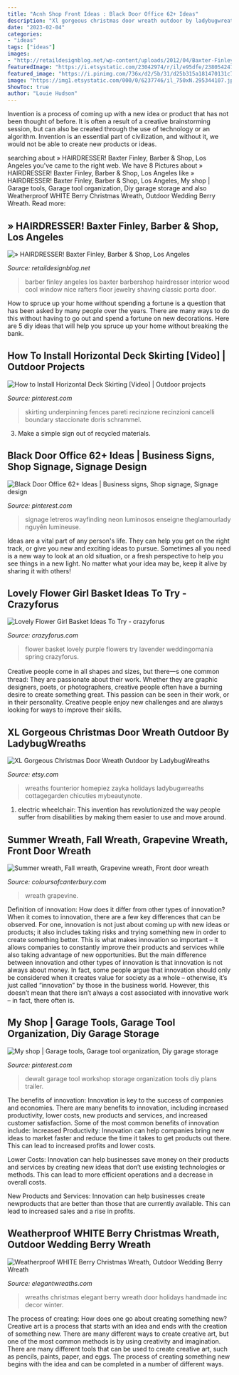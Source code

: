```yaml
---
title: "Acnh Shop Front Ideas : Black Door Office 62+ Ideas"
description: "Xl gorgeous christmas door wreath outdoor by ladybugwreaths"
date: "2023-02-04"
categories:
- "ideas"
tags: ["ideas"]
images:
- "http://retaildesignblog.net/wp-content/uploads/2012/04/Baxter-Finley-Barber-Shop-Los-Angeles-06.jpg"
featuredImage: "https://i.etsystatic.com/23042974/r/il/e95dfe/2380542473/il_fullxfull.2380542473_s1dn.jpg"
featured_image: "https://i.pinimg.com/736x/d2/5b/31/d25b315a181470131c71cc6d2754714c--dewalt-workshop.jpg"
image: "https://img1.etsystatic.com/000/0/6237746/il_750xN.295344107.jpg"
ShowToc: true
author: "Louie Hudson"
---
```



Invention is a process of coming up with a new idea or product that has not been thought of before. It is often a result of a creative brainstorming session, but can also be created through the use of technology or an algorithm. Invention is an essential part of civilization, and without it, we would not be able to create new products or ideas.

	

		
searching about » HAIRDRESSER! Baxter Finley, Barber &amp; Shop, Los Angeles you've came to the right web. We have 8 Pictures about » HAIRDRESSER! Baxter Finley, Barber &amp; Shop, Los Angeles like » HAIRDRESSER! Baxter Finley, Barber &amp; Shop, Los Angeles, My shop | Garage tools, Garage tool organization, Diy garage storage and also Weatherproof WHITE Berry Christmas Wreath, Outdoor Wedding Berry Wreath. Read more:
		
    
## » HAIRDRESSER! Baxter Finley, Barber &amp; Shop, Los Angeles

<img loading=lazy src="http://retaildesignblog.net/wp-content/uploads/2012/04/Baxter-Finley-Barber-Shop-Los-Angeles-06.jpg" onerror="this.onerror=null;this.src='https://tse1.mm.bing.net/th?id=OIP.OodUiShPCcXC6VOuu1Nx8gHaLH&amp;pid=15.1';" alt="» HAIRDRESSER! Baxter Finley, Barber &amp; Shop, Los Angeles">

_Source: retaildesignblog.net_

>barber finley angeles los baxter barbershop hairdresser interior wood cool window nice rafters floor jewelry shaving classic porta door. 

	

How to spruce up your home without spending a fortune is a question that has been asked by many people over the years. There are many ways to do this without having to go out and spend a fortune on new decorations. Here are 5 diy ideas that will help you spruce up your home without breaking the bank.

    
## How To Install Horizontal Deck Skirting [Video] | Outdoor Projects

<img loading=lazy src="https://i.pinimg.com/736x/c7/9d/c0/c79dc077ade0d86044373a1a0e88e720.jpg" onerror="this.onerror=null;this.src='https://tse2.mm.bing.net/th?id=OIP.ep1KJcDbO5LEQeevupgELAHaNK&amp;pid=15.1';" alt="How to Install Horizontal Deck Skirting [Video] | Outdoor projects">

_Source: pinterest.com_

>skirting underpinning fences pareti recinzione recinzioni cancelli boundary staccionate doris schrammel. 

	

3. Make a simple sign out of recycled materials.

    
## Black Door Office 62+ Ideas | Business Signs, Shop Signage, Signage Design

<img loading=lazy src="https://i.pinimg.com/736x/ca/6b/11/ca6b1196567c7554d04648df2146372d.jpg" onerror="this.onerror=null;this.src='https://tse1.mm.bing.net/th?id=OIP.NT4n1L_NOC6gdWUcTEaPWwAAAA&amp;pid=15.1';" alt="Black Door Office 62+ Ideas | Business signs, Shop signage, Signage design">

_Source: pinterest.com_

>signage letreros wayfinding neon luminosos enseigne theglamourlady nguyên lumineuse. 

	

Ideas are a vital part of any person's life. They can help you get on the right track, or give you new and exciting ideas to pursue. Sometimes all you need is a new way to look at an old situation, or a fresh perspective to help you see things in a new light. No matter what your idea may be, keep it alive by sharing it with others!

    
## Lovely Flower Girl Basket Ideas To Try - Crazyforus

<img loading=lazy src="https://i.weddingomania.com/2016/02/25-Lovely-Flower-Girl-Basket-Ideas-20.jpg" onerror="this.onerror=null;this.src='https://tse3.mm.bing.net/th?id=OIP.cfnGX-_mLaIftm3uPwlU4wAAAA&amp;pid=15.1';" alt="Lovely Flower Girl Basket Ideas To Try - crazyforus">

_Source: crazyforus.com_

>flower basket lovely purple flowers try lavender weddingomania spring crazyforus. 

	

Creative people come in all shapes and sizes, but there一s one common thread: They are passionate about their work. Whether they are graphic designers, poets, or photographers, creative people often have a burning desire to create something great. This passion can be seen in their work, or in their personality. Creative people enjoy new challenges and are always looking for ways to improve their skills.

    
## XL Gorgeous Christmas Door Wreath Outdoor By LadybugWreaths

<img loading=lazy src="https://img1.etsystatic.com/000/0/6237746/il_750xN.295344107.jpg" onerror="this.onerror=null;this.src='https://tse3.mm.bing.net/th?id=OIP.1kk1pS7mi_tvnE6r6Wfj-gHaIQ&amp;pid=15.1';" alt="XL Gorgeous Christmas Door Wreath Outdoor by LadybugWreaths">

_Source: etsy.com_

>wreaths founterior homepiez zayka holidays ladybugwreaths cottagegarden chicuties mybeautynote. 

	

1) electric wheelchair: This invention has revolutionized the way people suffer from disabilities by making them easier to use and move around.

    
## Summer Wreath, Fall Wreath, Grapevine Wreath, Front Door Wreath

<img loading=lazy src="https://i.etsystatic.com/23042974/r/il/e95dfe/2380542473/il_fullxfull.2380542473_s1dn.jpg" onerror="this.onerror=null;this.src='https://tse4.mm.bing.net/th?id=OIP.NxK5ot3KH0XAUdsA5Sw44gHaJ4&amp;pid=15.1';" alt="Summer wreath, Fall wreath, Grapevine wreath, Front door wreath">

_Source: coloursofcanterbury.com_

>wreath grapevine. 

	

Definition of innovation: How does it differ from other types of innovation?
When it comes to innovation, there are a few key differences that can be observed. For one, innovation is not just about coming up with new ideas or products; it also includes taking risks and trying something new in order to create something better. This is what makes innovation so important – it allows companies to constantly improve their products and services while also taking advantage of new opportunities.
But the main difference between innovation and other types of innovation is that innovation is not always about money. In fact, some people argue that innovation should only be considered when it creates value for society as a whole – otherwise, it’s just called “innovation” by those in the business world. However, this doesn’t mean that there isn’t always a cost associated with innovative work – in fact, there often is.

    
## My Shop | Garage Tools, Garage Tool Organization, Diy Garage Storage

<img loading=lazy src="https://i.pinimg.com/736x/d2/5b/31/d25b315a181470131c71cc6d2754714c--dewalt-workshop.jpg" onerror="this.onerror=null;this.src='https://tse3.mm.bing.net/th?id=OIP.3YIkyUzChWMMIVK4JmYM8AHaFj&amp;pid=15.1';" alt="My shop | Garage tools, Garage tool organization, Diy garage storage">

_Source: pinterest.com_

>dewalt garage tool workshop storage organization tools diy plans trailer. 

	

The benefits of innovation:
Innovation is key to the success of companies and economies. There are many benefits to innovation, including increased productivity, lower costs, new products and services, and increased customer satisfaction. Some of the most common benefits of innovation include: 
Increased Productivity: Innovation can help companies bring new ideas to market faster and reduce the time it takes to get products out there. This can lead to increased profits and lower costs. 

Lower Costs: Innovation can help businesses save money on their products and services by creating new ideas that don’t use existing technologies or methods. This can lead to more efficient operations and a decrease in overall costs. 

New Products and Services: Innovation can help businesses create newproducts that are better than those that are currently available. This can lead to increased sales and a rise in profits.

    
## Weatherproof WHITE Berry Christmas Wreath, Outdoor Wedding Berry Wreath

<img loading=lazy src="https://i.etsystatic.com/5412124/r/il/85055e/2631204088/il_fullxfull.2631204088_n8om.jpg" onerror="this.onerror=null;this.src='https://tse3.mm.bing.net/th?id=OIP.kWsXZXUuoFChqAHOqSWXRgHaPh&amp;pid=15.1';" alt="Weatherproof WHITE Berry Christmas Wreath, Outdoor Wedding Berry Wreath">

_Source: elegantwreaths.com_

>wreaths christmas elegant berry wreath door holidays handmade inc decor winter. 

	

The process of creating: How does one go about creating something new?
Creative art is a process that starts with an idea and ends with the creation of something new. There are many different ways to create creative art, but one of the most common methods is by using creativity and imagination. There are many different tools that can be used to create creative art, such as pencils, paints, paper, and eggs. The process of creating something new begins with the idea and can be completed in a number of different ways.

